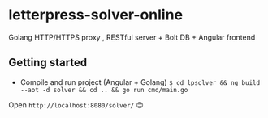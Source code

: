 # letterpress-solver-online
Golang HTTP/HTTPS proxy , RESTful server + Bolt DB + Angular frontend

## Getting started

* Compile and run project (Angular + Golang) `$ cd lpsolver && ng build --aot -d solver && cd .. && go run cmd/main.go`

Open `http://localhost:8080/solver/` 😊
